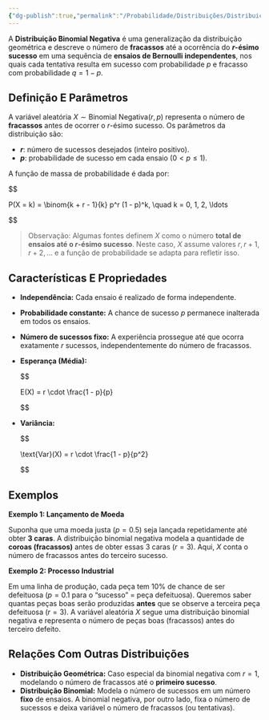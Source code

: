 ```yaml
---
{"dg-publish":true,"permalink":"/Probabilidade/Distribuições/Distribuição Binomial Negativa/","dgPassFrontmatter":true,"created":"2025-04-24T11:02:29.733-03:00"}
---
```


A **Distribuição Binomial Negativa** é uma generalização da distribuição geométrica e descreve o número de **fracassos** até a ocorrência do **$r$-ésimo sucesso** em uma sequência de **ensaios de Bernoulli independentes**, nos quais cada tentativa resulta em sucesso com probabilidade $p$ e fracasso com probabilidade $q = 1 - p$.

## **Definição E Parâmetros**

A variável aleatória $X \sim \text{Binomial Negativa}(r, p)$ representa o número de **fracassos** antes de ocorrer o $r$-ésimo sucesso. Os parâmetros da distribuição são:

- **$r$**: número de sucessos desejados (inteiro positivo).
- **$p$**: probabilidade de sucesso em cada ensaio ($0 < p \leq 1$).

A função de massa de probabilidade é dada por:

$$

P(X = k) = \binom{k + r - 1}{k} p^r (1 - p)^k, \quad k = 0, 1, 2, \ldots

$$

> Observação: Algumas fontes definem $X$ como o número **total de ensaios até o $r$-ésimo sucesso**. Neste caso, $X$ assume valores $r, r+1, r+2, \ldots$ e a função de probabilidade se adapta para refletir isso.

## **Características E Propriedades**

- **Independência:** Cada ensaio é realizado de forma independente.
- **Probabilidade constante:** A chance de sucesso $p$ permanece inalterada em todos os ensaios.
- **Número de sucessos fixo:** A experiência prossegue até que ocorra exatamente $r$ sucessos, independentemente do número de fracassos.
- **Esperança (Média):**

    $$
    
    E(X) = r \cdot \frac{1 - p}{p}
    
    $$

- **Variância:**

    $$
    
    \text{Var}(X) = r \cdot \frac{1 - p}{p^2}
    
    $$

## **Exemplos**

**Exemplo 1: Lançamento de Moeda**

Suponha que uma moeda justa ($p = 0.5$) seja lançada repetidamente até obter **3 caras**. A distribuição binomial negativa modela a quantidade de **coroas (fracassos)** antes de obter essas 3 caras ($r = 3$). Aqui, $X$ conta o número de fracassos antes do terceiro sucesso.

**Exemplo 2: Processo Industrial**

Em uma linha de produção, cada peça tem 10% de chance de ser defeituosa ($p = 0.1$ para o “sucesso” = peça defeituosa). Queremos saber quantas peças boas serão produzidas **antes** que se observe a terceira peça defeituosa ($r = 3$). A variável aleatória $X$ segue uma distribuição binomial negativa e representa o número de peças boas (fracassos) antes do terceiro defeito.

## **Relações Com Outras Distribuições**

- **Distribuição Geométrica:** Caso especial da binomial negativa com $r = 1$, modelando o número de fracassos até o **primeiro sucesso**.
- **Distribuição Binomial:** Modela o número de sucessos em um número **fixo** de ensaios. A binomial negativa, por outro lado, fixa o número de sucessos e deixa variável o número de fracassos (ou tentativas).
